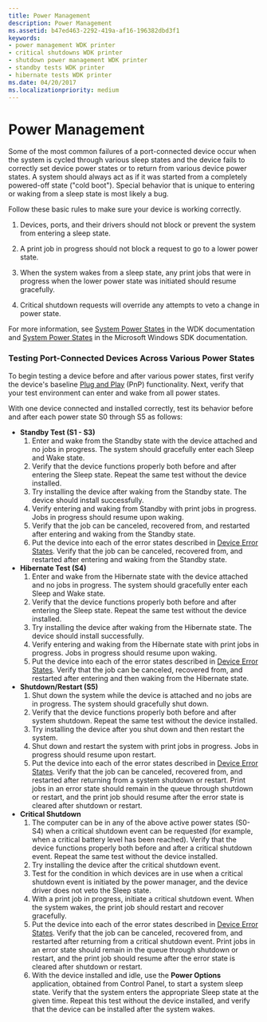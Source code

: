 ```yaml
---
title: Power Management
description: Power Management
ms.assetid: b47ed463-2292-419a-af16-196382dbd3f1
keywords:
- power management WDK printer
- critical shutdowns WDK printer
- shutdown power management WDK printer
- standby tests WDK printer
- hibernate tests WDK printer
ms.date: 04/20/2017
ms.localizationpriority: medium
---
```


# Power Management


Some of the most common failures of a port-connected device occur when the system is cycled through various sleep states and the device fails to correctly set device power states or to return from various device power states. A system should always act as if it was started from a completely powered-off state ("cold boot"). Special behavior that is unique to entering or waking from a sleep state is most likely a bug.

Follow these basic rules to make sure your device is working correctly.

1.  Devices, ports, and their drivers should not block or prevent the system from entering a sleep state.

2.  A print job in progress should not block a request to go to a lower power state.

3.  When the system wakes from a sleep state, any print jobs that were in progress when the lower power state was initiated should resume gracefully.

4.  Critical shutdown requests will override any attempts to veto a change in power state.

For more information, see [System Power States](https://docs.microsoft.com/windows-hardware/drivers/kernel/system-power-states) in the WDK documentation and [System Power States](https://go.microsoft.com/fwlink/p/?linkid=51899) in the Microsoft Windows SDK documentation.

### Testing Port-Connected Devices Across Various Power States

To begin testing a device before and after various power states, first verify the device's baseline [Plug and Play](https://docs.microsoft.com/windows-hardware/drivers/kernel/implementing-plug-and-play) (PnP) functionality. Next, verify that your test environment can enter and wake from all power states.

With one device connected and installed correctly, test its behavior before and after each power state S0 through S5 as follows:

-   **Standby Test (S1 - S3)**
    1.  Enter and wake from the Standby state with the device attached and no jobs in progress. The system should gracefully enter each Sleep and Wake state.
    2.  Verify that the device functions properly both before and after entering the Sleep state. Repeat the same test without the device installed.
    3.  Try installing the device after waking from the Standby state. The device should install successfully.
    4.  Verify entering and waking from Standby with print jobs in progress. Jobs in progress should resume upon waking.
    5.  Verify that the job can be canceled, recovered from, and restarted after entering and waking from the Standby state.
    6.  Put the device into each of the error states described in [Device Error States](device-error-states.md). Verify that the job can be canceled, recovered from, and restarted after entering and waking from the Standby state.
-   **Hibernate Test (S4)**
    1.  Enter and wake from the Hibernate state with the device attached and no jobs in progress. The system should gracefully enter each Sleep and Wake state.
    2.  Verify that the device functions properly both before and after entering the Sleep state. Repeat the same test without the device installed.
    3.  Try installing the device after waking from the Hibernate state. The device should install successfully.
    4.  Verify entering and waking from the Hibernate state with print jobs in progress. Jobs in progress should resume upon waking.
    5.  Put the device into each of the error states described in [Device Error States](device-error-states.md). Verify that the job can be canceled, recovered from, and restarted after entering and then waking from the Hibernate state.
-   **Shutdown/Restart (S5)**
    1.  Shut down the system while the device is attached and no jobs are in progress. The system should gracefully shut down.
    2.  Verify that the device functions properly both before and after system shutdown. Repeat the same test without the device installed.
    3.  Try installing the device after you shut down and then restart the system.
    4.  Shut down and restart the system with print jobs in progress. Jobs in progress should resume upon restart.
    5.  Put the device into each of the error states described in [Device Error States](device-error-states.md). Verify that the job can be canceled, recovered from, and restarted after returning from a system shutdown or restart. Print jobs in an error state should remain in the queue through shutdown or restart, and the print job should resume after the error state is cleared after shutdown or restart.
-   **Critical Shutdown**
    1.  The computer can be in any of the above active power states (S0-S4) when a critical shutdown event can be requested (for example, when a critical battery level has been reached). Verify that the device functions properly both before and after a critical shutdown event. Repeat the same test without the device installed.
    2.  Try installing the device after the critical shutdown event.
    3.  Test for the condition in which devices are in use when a critical shutdown event is initiated by the power manager, and the device driver does not veto the Sleep state.
    4.  With a print job in progress, initiate a critical shutdown event. When the system wakes, the print job should restart and recover gracefully.
    5.  Put the device into each of the error states described in [Device Error States](device-error-states.md). Verify that the job can be canceled, recovered from, and restarted after returning from a critical shutdown event. Print jobs in an error state should remain in the queue through shutdown or restart, and the print job should resume after the error state is cleared after shutdown or restart.
    6.  With the device installed and idle, use the **Power Options** application, obtained from Control Panel, to start a system sleep state. Verify that the system enters the appropriate Sleep state at the given time. Repeat this test without the device installed, and verify that the device can be installed after the system wakes.

 

 




